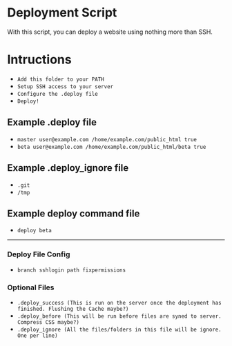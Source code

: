 # Deployment Script

With this script, you can deploy a website using nothing more than SSH.

# Intructions

 - `Add this folder to your PATH`
 - `Setup SSH access to your server`
 - `Configure the .deploy file`
 - `Deploy!`

## Example .deploy file

 - `master user@example.com /home/example.com/public_html true`
 - `beta user@example.com /home/example.com/public_html/beta true`

## Example .deploy_ignore file

 - `.git`
 - `/tmp`

## Example deploy command file

 - `deploy beta`


---------

### Deploy File Config

 - `branch sshlogin path fixpermissions`

### Optional Files

 - `.deploy_success (This is run on the server once the deployment has finished. Flushing the Cache maybe?)`
 - `.deploy_before (This will be run before files are syned to server. Compress CSS maybe?)`
 - `.deploy_ignore (All the files/folders in this file will be ignore. One per line)`
